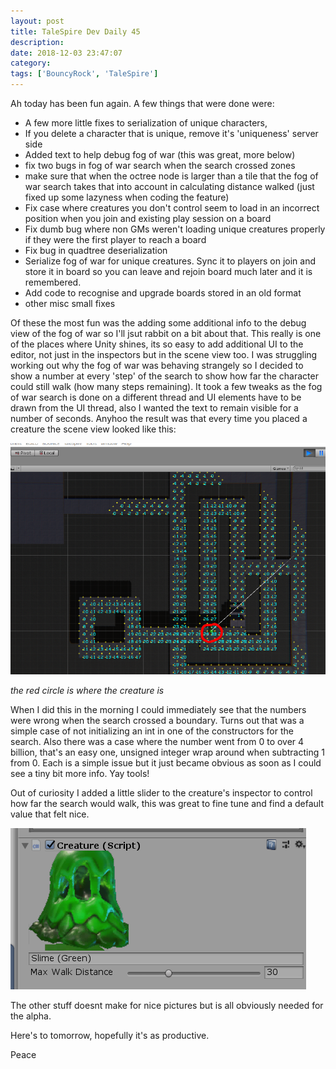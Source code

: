 ```yaml
---
layout: post
title: TaleSpire Dev Daily 45
description:
date: 2018-12-03 23:47:07
category:
tags: ['BouncyRock', 'TaleSpire']
---
```


Ah today has been fun again. A few things that were done were:

- A few more little fixes to serialization of unique characters,
- If you delete a character that is unique, remove it's 'uniqueness' server side
- Added text to help debug fog of war (this was great, more below)
- fix two bugs in fog of war search when the search crossed zones
- make sure that when the octree node is larger than a tile that the fog of war search takes that into account in calculating distance walked (just fixed up some lazyness when coding the feature)
- Fix case where creatures you don't control seem to load in an incorrect position when you join and existing play session on a board
- Fix dumb bug where non GMs weren't loading unique creatures properly if they were the first player to reach a board
- Fix bug in quadtree deserialization
- Serialize fog of war for unique creatures. Sync it to players on join and store it in board so you can leave and rejoin board much later and it is remembered.
- Add code to recognise and upgrade boards stored in an old format
- other misc small fixes

Of these the most fun was the adding some additional info to the debug view of the fog of war so I'll jsut rabbit on a bit about that. This really is one of the places where Unity shines, its so easy to add additional UI to the editor, not just in the inspectors but in the scene view too. I was struggling working out why the fog of war was behaving strangely so I decided to show a number at every 'step' of the search to show how far the character could still walk (how many steps remaining). It took a few tweaks as the fog of war search is done on a different thread and UI elements have to be drawn from the UI thread, also I wanted the text to remain visible for a number of seconds. Anyhoo the result was that every time you placed a creature the scene view looked like this:

![debug0](/assets/images/fillDebug.png)

*the red circle is where the creature is*

When I did this in the morning I could immediately see that the numbers were wrong when the search crossed a boundary. Turns out that was a simple case of not initializing an int in one of the constructors for the search. Also there was a case where the number went from 0 to over 4 billion, that's an easy one, unsigned integer wrap around when subtracting 1 from 0. Each is a simple issue but it just became obvious as soon as I could see a tiny bit more info. Yay tools!

Out of curiosity I added a little slider to the creature's inspector to control how far the search would walk, this was great to fine tune and find a default value that felt nice.

![debug1](/assets/images/fillDebug2.png)

The other stuff doesnt make for nice pictures but is all obviously needed for the alpha.

Here's to tomorrow, hopefully it's as productive.

Peace
